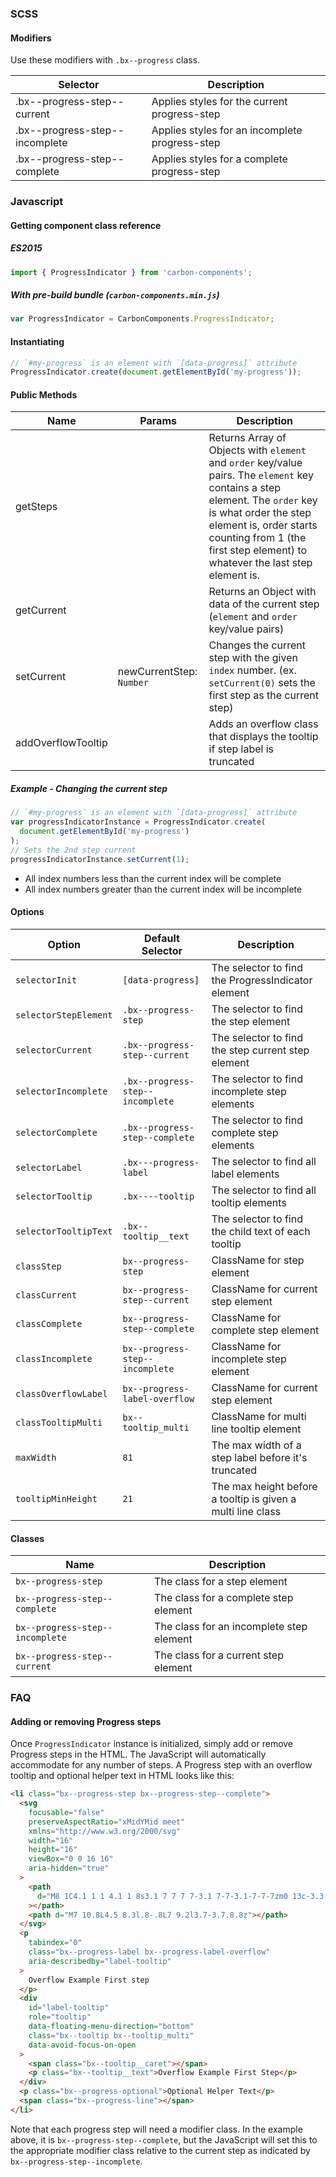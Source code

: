 ### SCSS

#### Modifiers

Use these modifiers with `.bx--progress` class.

| Selector                       | Description                                    |
| ------------------------------ | ---------------------------------------------- |
| .bx--progress-step--current    | Applies styles for the current progress-step   |
| .bx--progress-step--incomplete | Applies styles for an incomplete progress-step |
| .bx--progress-step--complete   | Applies styles for a complete progress-step    |

### Javascript

#### Getting component class reference

##### ES2015

```javascript
import { ProgressIndicator } from 'carbon-components';
```

##### With pre-build bundle (`carbon-components.min.js`)

```javascript
var ProgressIndicator = CarbonComponents.ProgressIndicator;
```

#### Instantiating

```javascript
// `#my-progress` is an element with `[data-progress]` attribute
ProgressIndicator.create(document.getElementById('my-progress'));
```

#### Public Methods

| Name               | Params                   | Description                                                                                                                                                                                                                                                    |
| ------------------ | ------------------------ | -------------------------------------------------------------------------------------------------------------------------------------------------------------------------------------------------------------------------------------------------------------- |
| getSteps           |                          | Returns Array of Objects with `element` and `order` key/value pairs. The `element` key contains a step element. The `order` key is what order the step element is, order starts counting from 1 (the first step element) to whatever the last step element is. |
| getCurrent         |                          | Returns an Object with data of the current step (`element` and `order` key/value pairs)                                                                                                                                                                        |
| setCurrent         | newCurrentStep: `Number` | Changes the current step with the given `index` number. (ex. `setCurrent(0)` sets the first step as the current step)                                                                                                                                          |
| addOverflowTooltip |                          | Adds an overflow class that displays the tooltip if step label is truncated                                                                                                                                                                                    |

##### Example - Changing the current step

```javascript
// `#my-progress` is an element with `[data-progress]` attribute
var progressIndicatorInstance = ProgressIndicator.create(
  document.getElementById('my-progress')
);
// Sets the 2nd step current
progressIndicatorInstance.setCurrent(1);
```

- All index numbers less than the current index will be complete
- All index numbers greater than the current index will be incomplete

#### Options

| Option                | Default Selector                 | Description                                                 |
| --------------------- | -------------------------------- | ----------------------------------------------------------- |
| `selectorInit`        | `[data-progress]`                | The selector to find the ProgressIndicator element          |
| `selectorStepElement` | `.bx--progress-step`             | The selector to find the step element                       |
| `selectorCurrent`     | `.bx--progress-step--current`    | The selector to find the step current step element          |
| `selectorIncomplete`  | `.bx--progress-step--incomplete` | The selector to find incomplete step elements               |
| `selectorComplete`    | `.bx--progress-step--complete`   | The selector to find complete step elements                 |
| `selectorLabel`       | `.bx---progress-label`           | The selector to find all label elements                     |
| `selectorTooltip`     | `.bx----tooltip`                 | The selector to find all tooltip elements                   |
| `selectorTooltipText` | `.bx--tooltip__text`             | The selector to find the child text of each tooltip         |
| `classStep`           | `bx--progress-step`              | ClassName for step element                                  |
| `classCurrent`        | `bx--progress-step--current`     | ClassName for current step element                          |
| `classComplete`       | `bx--progress-step--complete`    | ClassName for complete step element                         |
| `classIncomplete`     | `bx--progress-step--incomplete`  | ClassName for incomplete step element                       |
| `classOverflowLabel`  | `bx--progress-label-overflow`    | ClassName for current step element                          |
| `classTooltipMulti`   | `bx--tooltip_multi`              | ClassName for multi line tooltip element                    |
| `maxWidth`            | `81`                             | The max width of a step label before it's truncated         |
| `tooltipMinHeight`    | `21`                             | The max height before a tooltip is given a multi line class |

#### Classes

| Name                            | Description                              |
| ------------------------------- | ---------------------------------------- |
| `bx--progress-step`             | The class for a step element             |
| `bx--progress-step--complete`   | The class for a complete step element    |
| `bx--progress-step--incomplete` | The class for an incomplete step element |
| `bx--progress-step--current`    | The class for a current step element     |

### FAQ

#### Adding or removing Progress steps

Once `ProgressIndicator` instance is initialized, simply add or remove Progress
steps in the HTML. The JavaScript will automatically accommodate for any number
of steps. A Progress step with an overflow tooltip and optional helper text in
HTML looks like this:

```html
<li class="bx--progress-step bx--progress-step--complete">
  <svg
    focusable="false"
    preserveAspectRatio="xMidYMid meet"
    xmlns="http://www.w3.org/2000/svg"
    width="16"
    height="16"
    viewBox="0 0 16 16"
    aria-hidden="true"
  >
    <path
      d="M8 1C4.1 1 1 4.1 1 8s3.1 7 7 7 7-3.1 7-7-3.1-7-7-7zm0 13c-3.3 0-6-2.7-6-6s2.7-6 6-6 6 2.7 6 6-2.7 6-6 6z"
    ></path>
    <path d="M7 10.8L4.5 8.3l.8-.8L7 9.2l3.7-3.7.8.8z"></path>
  </svg>
  <p
    tabindex="0"
    class="bx--progress-label bx--progress-label-overflow"
    aria-describedby="label-tooltip"
  >
    Overflow Example First step
  </p>
  <div
    id="label-tooltip"
    role="tooltip"
    data-floating-menu-direction="bottom"
    class="bx--tooltip bx--tooltip_multi"
    data-avoid-focus-on-open
  >
    <span class="bx--tooltip__caret"></span>
    <p class="bx--tooltip__text">Overflow Example First Step</p>
  </div>
  <p class="bx--progress-optional">Optional Helper Text</p>
  <span class="bx--progress-line"></span>
</li>
```

Note that each progress step will need a modifier class. In the example above,
it is `bx--progress-step--complete`, but the JavaScript will set this to the
appropriate modifier class relative to the current step as indicated by
`bx--progress-step--incomplete`.
